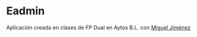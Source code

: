 # Eadmin

Aplicación creada en clases de FP Dual en Aytos B.L. con [Miguel Jiménez](https://github.com/mjim79)